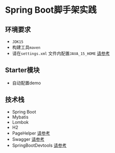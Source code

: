 # Spring Boot脚手架实践
## 环境要求
- `JDK15`
- 构建工具`maven`
- 请在`settings.xml`
  文件内配置`JAVA_15_HOME` [请参考](https://maven.apache.org/plugins/maven-compiler-plugin/examples/compile-using-different-jdk.html)
## Starter模块
- 自动配置demo
## 技术栈
- Spring Boot
- Mybatis
- Lombok
- H2
- PageHelper [请参考](https://github.com/pagehelper/Mybatis-PageHelper)
- Swagger [请参考](https://doc.xiaominfo.com/knife4j/)
- SpringBootDevtools [请参考](https://juejin.im/post/6844904097808646151)

